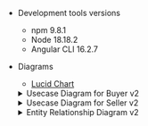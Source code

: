 - Development tools versions
    - npm 9.8.1
    - Node 18.18.2
    - Angular CLI 16.2.7

- Diagrams
    - [Lucid Chart](https://lucid.app/lucidchart/f67a5eec-203f-4507-9084-23cb426f1bd7/edit?viewport_loc=-5038%2C-1120%2C3328%2C1939%2C19zaafkJCjLk&invitationId=inv_eaf16723-3c44-41c7-99b5-4c6c6eba3c9c)
    <details>
    <summary>Usecase Diagram for Buyer v2</summary>

    ![UseCase for Buyer](idea/diagrams/v2/UseCase_Buyer.png)
    </details>
    <details>
    <summary>Usecase Diagram for Seller v2</summary>

    ![UseCase for Buyer](idea/diagrams/v2/UseCase_Seller.png)
    </details>
    <details>
    <summary>Entity Relationship Diagram v2</summary>

    ![UseCase for Buyer](idea/diagrams/v2/ER.png)
    </details>